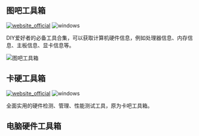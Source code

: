 ##  图吧工具箱
[![website_official](https://gitbook07.oss-cn-hangzhou.aliyuncs.com/website_official.svg)](http://www.tbtool.cn/)  ![windows](https://gitbook07.oss-cn-hangzhou.aliyuncs.com/windows.svg)

DIY爱好者的必备工具合集，可以获取计算机硬件信息，例如处理器信息、内存信息、主板信息、显卡信息等。

![图吧工具箱](../../.gitbook/assets/z-system-hardware-toolbox-tuba.gif)


## 卡硬工具箱
[![website_official](https://gitbook07.oss-cn-hangzhou.aliyuncs.com/website_official.svg)](http://www.kbtool.cn/)  ![windows](https://gitbook07.oss-cn-hangzhou.aliyuncs.com/windows.svg)


全面实用的硬件检测、管理、性能测试工具，原为卡吧工具箱。

## 电脑硬件工具箱